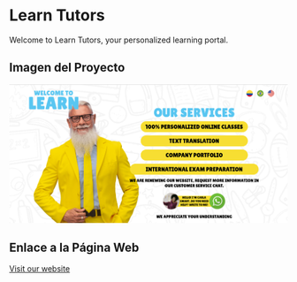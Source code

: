 # Learn Tutors

Welcome to Learn Tutors, your personalized learning portal.

## Imagen del Proyecto

![Preview of Learn Tutors](./img-learn-tutors/Welcome.png)

## Enlace a la Página Web

[Visit our website](https://learn-tutors.com)
